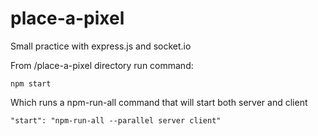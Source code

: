 # place-a-pixel
Small practice with express.js and socket.io

From /place-a-pixel directory run command:

```npm start```

Which runs a npm-run-all command that will start both server and client

```"start": "npm-run-all --parallel server client"```

